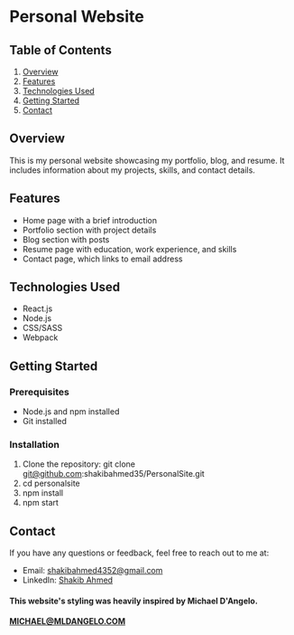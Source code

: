 # Personal Website

## Table of Contents
1. [Overview](#overview)
2. [Features](#features)
3. [Technologies Used](#technologies-used)
4. [Getting Started](#getting-started)
5. [Contact](#contact)

## Overview

This is my personal website showcasing my portfolio, blog, and resume. It includes information about my projects, skills, and contact details.

## Features
- Home page with a brief introduction
- Portfolio section with project details
- Blog section with posts
- Resume page with education, work experience, and skills
- Contact page, which links to email address

## Technologies Used
- React.js
- Node.js
- CSS/SASS
- Webpack

## Getting Started

### Prerequisites
- Node.js and npm installed
- Git installed

### Installation
1. Clone the repository:
   git clone git@github.com:shakibahmed35/PersonalSite.git
2. cd personalsite
3. npm install
4. npm start

## Contact
If you have any questions or feedback, feel free to reach out to me at:
- Email: shakibahmed4352@gmail.com
- LinkedIn: [Shakib Ahmed](https://www.linkedin.com/in/shakib-ahmed-00/)

#### This website's styling was heavily inspired by Michael D'Angelo.
#### MICHAEL@MLDANGELO.COM
